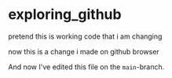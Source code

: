 # exploring_github
pretend this is working code that i am changing

now this is a change i made on github browser

And now I've edited this file on the `main`-branch.
